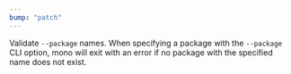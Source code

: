 ```yaml
---
bump: "patch"
---
```


Validate `--package` names. When specifying a package with the `--package` CLI
option, mono will exit with an error if no package with the specified name does
not exist.
